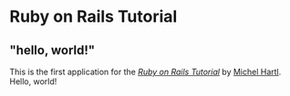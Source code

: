 # Ruby on Rails Tutorial

## "hello, world!"

This is the first application for the
[*Ruby on Rails Tutorial*](https://railstutorial.jp/)
by [Michel Hartl](https://www.michelhartl.com/). Hello, world!